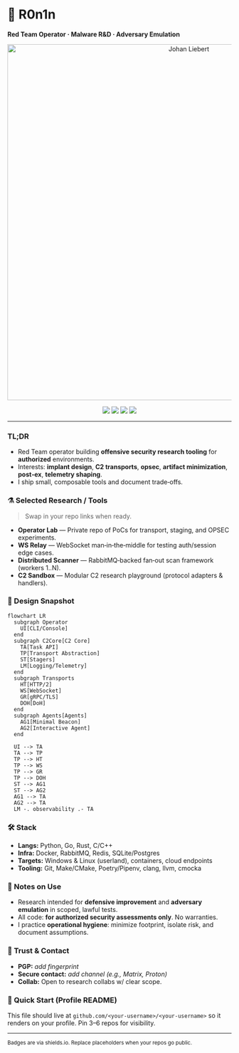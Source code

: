 # 🧩 R0n1n

**Red Team Operator · Malware R\&D · Adversary Emulation**

<p align="center">
  <img src="https://i.pinimg.com/originals/6d/05/6f/6d056f6e24224e6acfe2d8a4d6eb5bf8.gif" width="800" alt="Johan Liebert">
</p>

<p align="center">
  <img src="https://img.shields.io/badge/Focus-Adversary%20Emulation-informational" />
  <img src="https://img.shields.io/badge/Domains-Windows%20Internals%20%7C%20EDR%20Evasion%20%7C%20Transports-9cf" />
  <img src="https://img.shields.io/badge/Languages-Python%20%7C%20Go%20%7C%20Rust%20%7C%20C%2FC%2B%2B-blue" />
  <img src="https://img.shields.io/badge/Ethics-Authorized%20Use%20Only-success" />
</p>

---

### TL;DR

* Red Team operator building **offensive security research tooling** for **authorized** environments.
* Interests: **implant design**, **C2 transports**, **opsec**, **artifact minimization**, **post‑ex**, **telemetry shaping**.
* I ship small, composable tools and document trade‑offs.

### ⚗️ Selected Research / Tools

> Swap in your repo links when ready.

* **Operator Lab** — Private repo of PoCs for transport, staging, and OPSEC experiments.
* **WS Relay** — WebSocket man‑in‑the‑middle for testing auth/session edge cases.
* **Distributed Scanner** — RabbitMQ‑backed fan‑out scan framework (workers 1..N).
* **C2 Sandbox** — Modular C2 research playground (protocol adapters & handlers).

### 🧠 Design Snapshot

```mermaid
flowchart LR
  subgraph Operator
    UI[CLI/Console]
  end
  subgraph C2Core[C2 Core]
    TA[Task API]
    TP[Transport Abstraction]
    ST[Stagers]
    LM[Logging/Telemetry]
  end
  subgraph Transports
    HT[HTTP/2]
    WS[WebSocket]
    GR[gRPC/TLS]
    DOH[DoH]
  end
  subgraph Agents[Agents]
    AG1[Minimal Beacon]
    AG2[Interactive Agent]
  end

  UI --> TA
  TA --> TP
  TP --> HT
  TP --> WS
  TP --> GR
  TP --> DOH
  ST --> AG1
  ST --> AG2
  AG1 --> TA
  AG2 --> TA
  LM -. observability .- TA
```

### 🛠️ Stack

* **Langs:** Python, Go, Rust, C/C++
* **Infra:** Docker, RabbitMQ, Redis, SQLite/Postgres
* **Targets:** Windows & Linux (userland), containers, cloud endpoints
* **Tooling:** Git, Make/CMake, Poetry/Pipenv, clang, llvm, cmocka

### 📎 Notes on Use

* Research intended for **defensive improvement** and **adversary emulation** in scoped, lawful tests.
* All code: **for authorized security assessments only**. No warranties.
* I practice **operational hygiene**: minimize footprint, isolate risk, and document assumptions.

### 🔐 Trust & Contact

* **PGP:** *add fingerprint*
* **Secure contact:** *add channel (e.g., Matrix, Proton)*
* **Collab:** Open to research collabs w/ clear scope.

### 📌 Quick Start (Profile README)

This file should live at `github.com/<your‑username>/<your‑username>` so it renders on your profile. Pin 3–6 repos for visibility.

---

<sub>Badges are via shields.io. Replace placeholders when your repos go public.</sub>

